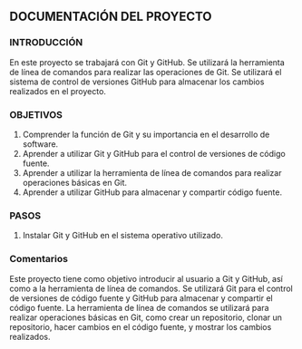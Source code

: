 ## DOCUMENTACIÓN DEL PROYECTO

### INTRODUCCIÓN

En este proyecto se trabajará con Git y GitHub. Se utilizará la herramienta de línea de comandos para realizar las operaciones de Git. Se utilizará el sistema de control de versiones GitHub para almacenar los cambios realizados en el proyecto.

### OBJETIVOS

1. Comprender la función de Git y su importancia en el desarrollo de software.
2. Aprender a utilizar Git y GitHub para el control de versiones de código fuente.
3. Aprender a utilizar la herramienta de línea de comandos para realizar operaciones básicas en Git.
4. Aprender a utilizar GitHub para almacenar y compartir código fuente.

### PASOS

1. Instalar Git y GitHub en el sistema operativo utilizado.

### Comentarios

Este proyecto tiene como objetivo introducir al usuario a Git y GitHub, así como a la herramienta de línea de comandos. Se utilizará Git para el control de versiones de código fuente y GitHub para almacenar y compartir el código fuente. La herramienta de línea de comandos se utilizará para realizar operaciones básicas en Git, como crear un repositorio, clonar un repositorio, hacer cambios en el código fuente, y mostrar los cambios realizados.